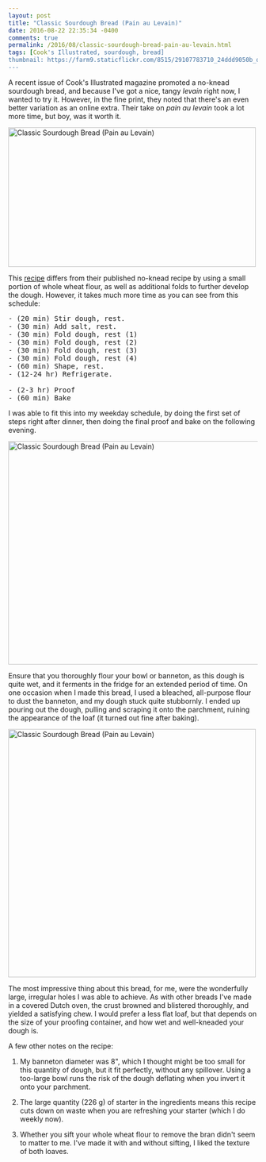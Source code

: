 ```yaml
---
layout: post
title: "Classic Sourdough Bread (Pain au Levain)"
date: 2016-08-22 22:35:34 -0400
comments: true
permalink: /2016/08/classic-sourdough-bread-pain-au-levain.html
tags: [Cook's Illustrated, sourdough, bread]
thumbnail: https://farm9.staticflickr.com/8515/29107783710_24ddd9050b_q.jpg
---
```


A recent issue of Cook's Illustrated magazine promoted a no-knead sourdough
bread, and because I've got a nice, tangy _levain_ right now, I wanted
to try it. However, in the fine print, they noted that there's an even
better variation as an online extra. Their take on _pain au levain_ took a lot
more time, but boy, was it worth it.

<a data-flickr-embed="true"  href="https://www.flickr.com/photos/gnuf/29396069315/in/dateposted/" title="Classic Sourdough Bread (Pain au Levain)"><img src="https://c4.staticflickr.com/9/8407/29396069315_8dd5ff8ebc.jpg" width="500" height="281" alt="Classic Sourdough Bread (Pain au Levain)"></a><script async src="//embedr.flickr.com/assets/client-code.js" charset="utf-8"></script>

This [recipe](https://www.cooksillustrated.com/recipes/9082-classic-sourdough-bread-pain-au-levain) 
differs from their published no-knead recipe by using a small portion of whole wheat
flour, as well as additional folds to further develop the dough. However, it takes much more
time as you can see from this schedule:

<pre>
- (20 min) Stir dough, rest.
- (30 min) Add salt, rest.
- (30 min) Fold dough, rest (1)
- (30 min) Fold dough, rest (2)
- (30 min) Fold dough, rest (3)
- (30 min) Fold dough, rest (4)
- (60 min) Shape, rest.
- (12-24 hr) Refrigerate.

- (2-3 hr) Proof
- (60 min) Bake
</pre>

I was able to fit this into my weekday schedule, by doing the first set of steps right after dinner,
then doing the final proof and bake on the following evening.

<a data-flickr-embed="true" href="https://www.flickr.com/photos/gnuf/29396069385/in/photostream/" title="Classic Sourdough Bread (Pain au Levain)"><img src="https://live.staticflickr.com/8108/29396069385_d15939315f_c.jpg" width="800" height="450" alt="Classic Sourdough Bread (Pain au Levain)"></a><script async src="//embedr.flickr.com/assets/client-code.js" charset="utf-8"></script>

Ensure that you thoroughly flour your bowl or banneton, as this dough is quite wet, and it ferments in
the fridge for an extended period of time. On one occasion when I made this bread, I used a bleached,
all-purpose flour to dust the banneton, and my dough stuck quite stubbornly. I ended up pouring out the dough,
pulling and scraping it onto the parchment, ruining the appearance of the loaf (it turned out fine after baking). 

<a data-flickr-embed="true"  href="https://www.flickr.com/photos/gnuf/29107783710/in/photostream/" title="Classic Sourdough Bread (Pain au Levain)"><img src="https://c7.staticflickr.com/9/8515/29107783710_24ddd9050b.jpg" width="500" height="500" alt="Classic Sourdough Bread (Pain au Levain)"></a><script async src="//embedr.flickr.com/assets/client-code.js" charset="utf-8"></script>

The most impressive thing about this bread, for me, were the wonderfully large, irregular holes I was able to 
achieve. As with other breads I've made in a covered Dutch oven, the crust browned and blistered thoroughly,
and yielded a satisfying chew. I would prefer a less flat loaf, but that depends on the size of your proofing
container, and how wet and well-kneaded your dough is. 

A few other notes on the recipe: 

1. My banneton diameter was 8", which I thought might be too small for this quantity of dough, but it fit perfectly,
without any spillover. Using a too-large bowl runs the risk of the dough deflating when you invert it onto your
parchment.

1. The large quantity (226 g) of starter in the ingredients means this recipe cuts down on waste when you are
refreshing your starter (which I do weekly now).

1. Whether you sift your whole wheat flour to remove the bran didn't seem to matter to me. I've made it with and
without sifting, I liked the texture of both loaves.
